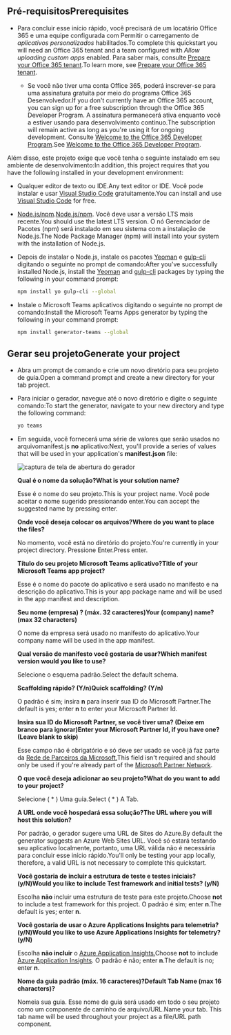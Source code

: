 ## <a name="prerequisites"></a><span data-ttu-id="f5451-101">Pré-requisitos</span><span class="sxs-lookup"><span data-stu-id="f5451-101">Prerequisites</span></span>

- <span data-ttu-id="f5451-102">Para concluir esse início rápido, você precisará de um locatário Office 365 e uma equipe configurada com Permitir o carregamento de *aplicativos personalizados* habilitados.</span><span class="sxs-lookup"><span data-stu-id="f5451-102">To complete this quickstart you will need an Office 365 tenant and a team configured with *Allow uploading custom apps* enabled.</span></span> <span data-ttu-id="f5451-103">Para saber mais, consulte [Prepare your Office 365 tenant](~/concepts/build-and-test/prepare-your-o365-tenant.md).</span><span class="sxs-lookup"><span data-stu-id="f5451-103">To learn more, see [Prepare your Office 365 tenant](~/concepts/build-and-test/prepare-your-o365-tenant.md).</span></span>

  - <span data-ttu-id="f5451-104">Se você não tiver uma conta Office 365, poderá inscrever-se para uma assinatura gratuita por meio do programa Office 365 Desenvolvedor.</span><span class="sxs-lookup"><span data-stu-id="f5451-104">If you don't currently have an Office 365 account, you can sign up for a free subscription through the Office 365 Developer Program.</span></span> <span data-ttu-id="f5451-105">A assinatura permanecerá ativa enquanto você a estiver usando para desenvolvimento contínuo.</span><span class="sxs-lookup"><span data-stu-id="f5451-105">The subscription will remain active as long as you're using it for ongoing development.</span></span> <span data-ttu-id="f5451-106">Consulte [Welcome to the Office 365 Developer Program](/office/developer-program/microsoft-365-developer-program).</span><span class="sxs-lookup"><span data-stu-id="f5451-106">See [Welcome to the Office 365 Developer Program](/office/developer-program/microsoft-365-developer-program).</span></span>

<span data-ttu-id="f5451-107">Além disso, este projeto exige que você tenha o seguinte instalado em seu ambiente de desenvolvimento:</span><span class="sxs-lookup"><span data-stu-id="f5451-107">In addition, this project requires that you have the following installed in your development environment:</span></span>

- <span data-ttu-id="f5451-108">Qualquer editor de texto ou IDE.</span><span class="sxs-lookup"><span data-stu-id="f5451-108">Any text editor or IDE.</span></span> <span data-ttu-id="f5451-109">Você pode instalar e usar [Visual Studio Code](https://code.visualstudio.com/download) gratuitamente.</span><span class="sxs-lookup"><span data-stu-id="f5451-109">You can install and use [Visual Studio Code](https://code.visualstudio.com/download) for free.</span></span>

- <span data-ttu-id="f5451-110">[Node.js/npm](https://nodejs.org/en/).</span><span class="sxs-lookup"><span data-stu-id="f5451-110">[Node.js/npm](https://nodejs.org/en/).</span></span> <span data-ttu-id="f5451-111">Você deve usar a versão LTS mais recente.</span><span class="sxs-lookup"><span data-stu-id="f5451-111">You should use the latest LTS version.</span></span> <span data-ttu-id="f5451-112">O nó Gerenciador de Pacotes (npm) será instalado em seu sistema com a instalação de Node.js.</span><span class="sxs-lookup"><span data-stu-id="f5451-112">The Node Package Manager (npm) will install into your system with the installation of Node.js.</span></span>

- <span data-ttu-id="f5451-113">Depois de instalar o Node.js, instale os pacotes [Yeoman](https://yeoman.io/) e [gulp-cli](https://www.npmjs.com/package/gulp-cli) digitando o seguinte no prompt de comando:</span><span class="sxs-lookup"><span data-stu-id="f5451-113">After you've successfully installed Node.js, install the [Yeoman](https://yeoman.io/) and [gulp-cli](https://www.npmjs.com/package/gulp-cli) packages by typing the following in your command prompt:</span></span>

    ```bash
    npm install yo gulp-cli --global
    ```

- <span data-ttu-id="f5451-114">Instale o Microsoft Teams aplicativos digitando o seguinte no prompt de comando:</span><span class="sxs-lookup"><span data-stu-id="f5451-114">Install the Microsoft Teams Apps generator by typing the following in your command prompt:</span></span>

    ```bash
    npm install generator-teams --global
    ```

## <a name="generate-your-project"></a><span data-ttu-id="f5451-115">Gerar seu projeto</span><span class="sxs-lookup"><span data-stu-id="f5451-115">Generate your project</span></span>

- <span data-ttu-id="f5451-116">Abra um prompt de comando e crie um novo diretório para seu projeto de guia.</span><span class="sxs-lookup"><span data-stu-id="f5451-116">Open a command prompt and create a new directory for your tab project.</span></span>

- <span data-ttu-id="f5451-117">Para iniciar o gerador, navegue até o novo diretório e digite o seguinte comando:</span><span class="sxs-lookup"><span data-stu-id="f5451-117">To start the generator, navigate to your new directory and type the following command:</span></span>

    ```bash
    yo teams
    ```

- <span data-ttu-id="f5451-118">Em seguida, você fornecerá uma série de valores que serão usados no arquivomanifest.js **no** aplicativo:</span><span class="sxs-lookup"><span data-stu-id="f5451-118">Next, you'll provide a series of values that will be used in your application's **manifest.json** file:</span></span>

    ![captura de tela de abertura do gerador](/microsoftteams/platform/assets/images/tab-images/teamsTabScreenshot.PNG)

    <span data-ttu-id="f5451-120">**Qual é o nome da solução?**</span><span class="sxs-lookup"><span data-stu-id="f5451-120">**What is your solution name?**</span></span>

    <span data-ttu-id="f5451-121">Esse é o nome do seu projeto.</span><span class="sxs-lookup"><span data-stu-id="f5451-121">This is your project name.</span></span> <span data-ttu-id="f5451-122">Você pode aceitar o nome sugerido pressionando enter.</span><span class="sxs-lookup"><span data-stu-id="f5451-122">You can accept the suggested name by pressing enter.</span></span>

    <span data-ttu-id="f5451-123">**Onde você deseja colocar os arquivos?**</span><span class="sxs-lookup"><span data-stu-id="f5451-123">**Where do you want to place the files?**</span></span>

    <span data-ttu-id="f5451-124">No momento, você está no diretório do projeto.</span><span class="sxs-lookup"><span data-stu-id="f5451-124">You're currently in your project directory.</span></span> <span data-ttu-id="f5451-125">Pressione Enter.</span><span class="sxs-lookup"><span data-stu-id="f5451-125">Press enter.</span></span>

    <span data-ttu-id="f5451-126">**Título do seu projeto Microsoft Teams aplicativo?**</span><span class="sxs-lookup"><span data-stu-id="f5451-126">**Title of your Microsoft Teams app project?**</span></span>

    <span data-ttu-id="f5451-127">Esse é o nome do pacote do aplicativo e será usado no manifesto e na descrição do aplicativo.</span><span class="sxs-lookup"><span data-stu-id="f5451-127">This is your app package name and will be used in the app manifest and description.</span></span>

    <span data-ttu-id="f5451-128">**Seu nome (empresa) ? (máx. 32 caracteres)**</span><span class="sxs-lookup"><span data-stu-id="f5451-128">**Your (company) name? (max 32 characters)**</span></span>

    <span data-ttu-id="f5451-129">O nome da empresa será usado no manifesto do aplicativo.</span><span class="sxs-lookup"><span data-stu-id="f5451-129">Your company name will be used in the app manifest.</span></span>

    <span data-ttu-id="f5451-130">**Qual versão de manifesto você gostaria de usar?**</span><span class="sxs-lookup"><span data-stu-id="f5451-130">**Which manifest version would you like to use?**</span></span>

    <span data-ttu-id="f5451-131">Selecione o esquema padrão.</span><span class="sxs-lookup"><span data-stu-id="f5451-131">Select the default schema.</span></span>

    <span data-ttu-id="f5451-132">**Scaffolding rápido? (Y/n)**</span><span class="sxs-lookup"><span data-stu-id="f5451-132">**Quick scaffolding? (Y/n)**</span></span>

    <span data-ttu-id="f5451-133">O padrão é sim; insira **n** para inserir sua ID do Microsoft Partner.</span><span class="sxs-lookup"><span data-stu-id="f5451-133">The default is yes; enter **n** to enter your Microsoft Partner Id.</span></span>

    <span data-ttu-id="f5451-134">**Insira sua ID do Microsoft Partner, se você tiver uma? (Deixe em branco para ignorar)**</span><span class="sxs-lookup"><span data-stu-id="f5451-134">**Enter your Microsoft Partner Id, if you have one? (Leave blank to skip)**</span></span>

    <span data-ttu-id="f5451-135">Esse campo não é obrigatório e só deve ser usado se você já faz parte da [Rede de Parceiros da Microsoft.](https://partner.microsoft.com)</span><span class="sxs-lookup"><span data-stu-id="f5451-135">This field isn't required and should only be used if you're already part of the [Microsoft Partner Network](https://partner.microsoft.com).</span></span>

    <span data-ttu-id="f5451-136">**O que você deseja adicionar ao seu projeto?**</span><span class="sxs-lookup"><span data-stu-id="f5451-136">**What do you want to add to your project?**</span></span>

    <span data-ttu-id="f5451-137">Selecione ( &ast; ) Uma guia.</span><span class="sxs-lookup"><span data-stu-id="f5451-137">Select ( &ast; ) A Tab.</span></span>

    <span data-ttu-id="f5451-138">**A URL onde você hospedará essa solução?**</span><span class="sxs-lookup"><span data-stu-id="f5451-138">**The URL where you will host this solution?**</span></span>

    <span data-ttu-id="f5451-139">Por padrão, o gerador sugere uma URL de Sites do Azure.</span><span class="sxs-lookup"><span data-stu-id="f5451-139">By default the generator suggests an Azure Web Sites URL.</span></span> <span data-ttu-id="f5451-140">Você só estará testando seu aplicativo localmente, portanto, uma URL válida não é necessária para concluir esse início rápido.</span><span class="sxs-lookup"><span data-stu-id="f5451-140">You'll only be testing your app locally, therefore, a valid URL is not necessary to complete this quickstart.</span></span>

    <span data-ttu-id="f5451-141">**Você gostaria de incluir a estrutura de teste e testes iniciais? (y/N)**</span><span class="sxs-lookup"><span data-stu-id="f5451-141">**Would you like to include Test framework and initial tests? (y/N)**</span></span>

    <span data-ttu-id="f5451-142">Escolha **não** incluir uma estrutura de teste para este projeto.</span><span class="sxs-lookup"><span data-stu-id="f5451-142">Choose **not** to include a test framework for this project.</span></span> <span data-ttu-id="f5451-143">O padrão é sim; enter **n**.</span><span class="sxs-lookup"><span data-stu-id="f5451-143">The default is yes; enter **n**.</span></span>

    <span data-ttu-id="f5451-144">**Você gostaria de usar o Azure Applications Insights para telemetria? (y/N)**</span><span class="sxs-lookup"><span data-stu-id="f5451-144">**Would you like to use Azure Applications Insights for telemetry? (y/N)**</span></span>

    <span data-ttu-id="f5451-145">Escolha **não incluir** o [Azure Application Insights.](/azure/azure-monitor/app/app-insights-overview)</span><span class="sxs-lookup"><span data-stu-id="f5451-145">Choose **not** to include [Azure Application Insights](/azure/azure-monitor/app/app-insights-overview).</span></span> <span data-ttu-id="f5451-146">O padrão é não; enter **n**.</span><span class="sxs-lookup"><span data-stu-id="f5451-146">The default is no; enter **n**.</span></span>

    <span data-ttu-id="f5451-147">**Nome da guia padrão (máx. 16 caracteres)?**</span><span class="sxs-lookup"><span data-stu-id="f5451-147">**Default Tab Name (max 16 characters)?**</span></span>

    <span data-ttu-id="f5451-148">Nomeia sua guia. Esse nome de guia será usado em todo o seu projeto como um componente de caminho de arquivo/URL.</span><span class="sxs-lookup"><span data-stu-id="f5451-148">Name your tab. This tab name will be used throughout your project as a file/URL path component.</span></span>
